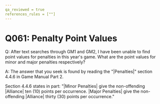```yaml
---
qa_reviewed = true
references_rules = [""]
---
```


# Q061: Penalty Point Values

Q: After text searches through GM1 and GM2, I have been unable to find point values for penalties in this year's game. What are the point values for minor and major penalties respectively?

A: The answer that you seek is found by reading the "|Penalties|" section 4.4.6 in Game Manual Part 2.

Section 4.4.6 states in part: "|Minor Penalties| give the non-offending |Alliance| ten (10) points per occurrence. |Major Penalties| give the non-offending |Alliance| thirty (30) points per occurrence."